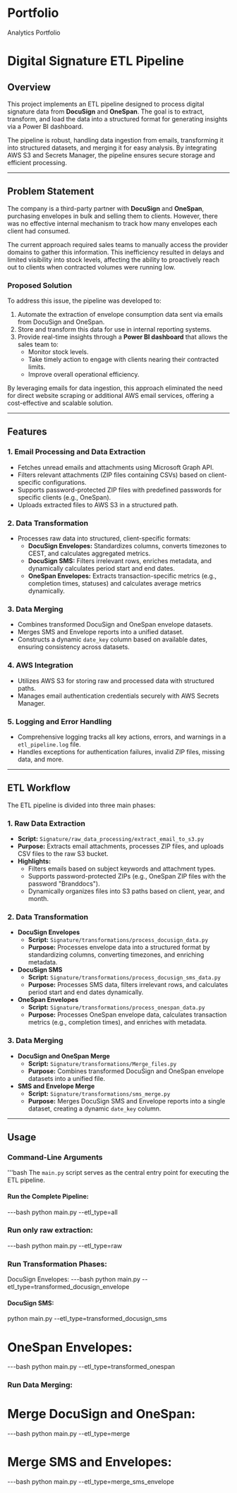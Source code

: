 # Portfolio
Analytics Portfolio
# Digital Signature ETL Pipeline

## Overview

This project implements an ETL pipeline designed to process digital signature data from **DocuSign** and **OneSpan**. The goal is to extract, transform, and load the data into a structured format for generating insights via a Power BI dashboard. 

The pipeline is robust, handling data ingestion from emails, transforming it into structured datasets, and merging it for easy analysis. By integrating AWS S3 and Secrets Manager, the pipeline ensures secure storage and efficient processing.

---

## Problem Statement

The company is a third-party partner with **DocuSign** and **OneSpan**, purchasing envelopes in bulk and selling them to clients. However, there was no effective internal mechanism to track how many envelopes each client had consumed. 

The current approach required sales teams to manually access the provider domains to gather this information. This inefficiency resulted in delays and limited visibility into stock levels, affecting the ability to proactively reach out to clients when contracted volumes were running low.

### **Proposed Solution**

To address this issue, the pipeline was developed to:
1. Automate the extraction of envelope consumption data sent via emails from DocuSign and OneSpan.
2. Store and transform this data for use in internal reporting systems.
3. Provide real-time insights through a **Power BI dashboard** that allows the sales team to:
   - Monitor stock levels.
   - Take timely action to engage with clients nearing their contracted limits.
   - Improve overall operational efficiency.

By leveraging emails for data ingestion, this approach eliminated the need for direct website scraping or additional AWS email services, offering a cost-effective and scalable solution.

---

## Features

### **1. Email Processing and Data Extraction**
   - Fetches unread emails and attachments using Microsoft Graph API.
   - Filters relevant attachments (ZIP files containing CSVs) based on client-specific configurations.
   - Supports password-protected ZIP files with predefined passwords for specific clients (e.g., OneSpan).
   - Uploads extracted files to AWS S3 in a structured path.

### **2. Data Transformation**
   - Processes raw data into structured, client-specific formats:
     - **DocuSign Envelopes:** Standardizes columns, converts timezones to CEST, and calculates aggregated metrics.
     - **DocuSign SMS:** Filters irrelevant rows, enriches metadata, and dynamically calculates period start and end dates.
     - **OneSpan Envelopes:** Extracts transaction-specific metrics (e.g., completion times, statuses) and calculates average metrics dynamically.

### **3. Data Merging**
   - Combines transformed DocuSign and OneSpan envelope datasets.
   - Merges SMS and Envelope reports into a unified dataset.
   - Constructs a dynamic `date_key` column based on available dates, ensuring consistency across datasets.

### **4. AWS Integration**
   - Utilizes AWS S3 for storing raw and processed data with structured paths.
   - Manages email authentication credentials securely with AWS Secrets Manager.

### **5. Logging and Error Handling**
   - Comprehensive logging tracks all key actions, errors, and warnings in a `etl_pipeline.log` file.
   - Handles exceptions for authentication failures, invalid ZIP files, missing data, and more.

---

## ETL Workflow

The ETL pipeline is divided into three main phases:

### **1. Raw Data Extraction**
- **Script:** `Signature/raw_data_processing/extract_email_to_s3.py`
- **Purpose:** Extracts email attachments, processes ZIP files, and uploads CSV files to the raw S3 bucket.
- **Highlights:**
  - Filters emails based on subject keywords and attachment types.
  - Supports password-protected ZIPs (e.g., OneSpan ZIP files with the password "Branddocs").
  - Dynamically organizes files into S3 paths based on client, year, and month.

### **2. Data Transformation**
- **DocuSign Envelopes**
  - **Script:** `Signature/transformations/process_docusign_data.py`
  - **Purpose:** Processes envelope data into a structured format by standardizing columns, converting timezones, and enriching metadata.
- **DocuSign SMS**
  - **Script:** `Signature/transformations/process_docusign_sms_data.py`
  - **Purpose:** Processes SMS data, filters irrelevant rows, and calculates period start and end dates dynamically.
- **OneSpan Envelopes**
  - **Script:** `Signature/transformations/process_onespan_data.py`
  - **Purpose:** Processes OneSpan envelope data, calculates transaction metrics (e.g., completion times), and enriches with metadata.

### **3. Data Merging**
- **DocuSign and OneSpan Merge**
  - **Script:** `Signature/transformations/Merge_files.py`
  - **Purpose:** Combines transformed DocuSign and OneSpan envelope datasets into a unified file.
- **SMS and Envelope Merge**
  - **Script:** `Signature/transformations/sms_merge.py`
  - **Purpose:** Merges DocuSign SMS and Envelope reports into a single dataset, creating a dynamic `date_key` column.

---

## Usage

### **Command-Line Arguments**
'''bash
The `main.py` script serves as the central entry point for executing the ETL pipeline.

#### Run the Complete Pipeline:
---bash
python main.py --etl_type=all

### Run only raw extraction:
---bash
python main.py --etl_type=raw

### Run Transformation Phases:
DocuSign Envelopes:
---bash
python main.py --etl_type=transformed_docusign_envelope

#### DocuSign SMS:
python main.py --etl_type=transformed_docusign_sms

# OneSpan Envelopes:
---bash
python main.py --etl_type=transformed_onespan

### Run Data Merging:
# Merge DocuSign and OneSpan:
---bash
python main.py --etl_type=merge
# Merge SMS and Envelopes:
---bash
python main.py --etl_type=merge_sms_envelope









